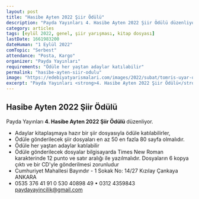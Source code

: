 ```yaml
---
layout: post
title: "Hasibe Ayten 2022 Şiir Ödülü"
description: "Payda Yayınları 4. Hasibe Ayten 2022 Şiir Ödülü düzenliyor."
category: articles
tags: [eylül 2022, genel, şiir yarışması, kitap dosyası]
lastDate: 1661983200
dateHuman: "1 Eylül 2022"
comTopic: "Serbest"
attendance: "Posta, Kargo"
organizer: "Payda Yayınları"
requirements: "Ödüle her yaştan adaylar katılabilir"
permalink: "hasibe-ayten-siir-odulu"
image: "https://edebiyatyarismalari.com/images/2022/subat/tomris-uyar-oyku-yarismasi.jpeg"
excerpt: "Payda Yayınları <strong>4. Hasibe Ayten 2022 Şiir Ödülü</strong> düzenliyor."
---
```


## Hasibe Ayten 2022 Şiir Ödülü
Payda Yayınları **4. Hasibe Ayten 2022 Şiir Ödülü** düzenliyor.  

- Adaylar kitaplaşmaya hazır bir şiir dosyasıyla ödüle katılabilirler,
- Ödüle gönderilecek şiir dosyaları en az 50 en fazla 80 sayfa olmalıdır.
- Ödüle her yaştan adaylar katılabilir
- Ödüle gönderilecek dosyalar bilgisayarda Times New Roman karakterinde 12 punto ve satır aralığı ile yazılmalıdır. Dosyaların 6 kopya çıktı ve bir CD'yle gönderilmesi zorunludur
- Cumhuriyet Mahallesi Bayındır - 1 Sokak No: 14/27 Kızılay Çankaya ANKARA
- 0535 376 41 91 0 530 40898 49 • 0312 4359843 paydayayincilik@gmail.com